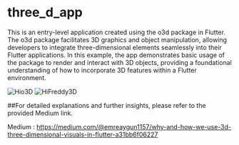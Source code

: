 # three_d_app

This is an entry-level application created using the o3d package in Flutter. The o3d package facilitates 3D graphics and object manipulation, allowing developers to integrate three-dimensional elements seamlessly into their Flutter applications. In this example, the app demonstrates basic usage of the package to render and interact with 3D objects, providing a foundational understanding of how to incorporate 3D features within a Flutter environment.


![Hio3D](https://github.com/user-attachments/assets/a3cc9222-a1bd-4fab-9c25-3263bb6e66ea) ![HiFreddy3D](https://github.com/user-attachments/assets/cf0f35c8-4ee7-4b53-b934-9f5eae3c2ff8)


##For detailed explanations and further insights, please refer to the provided Medium link.

Medium : https://medium.com/@emreaygun1157/why-and-how-we-use-3d-three-dimensional-visuals-in-flutter-a31bb6f06227

